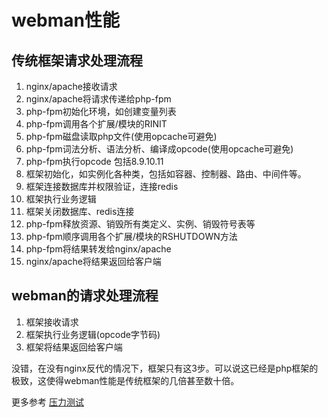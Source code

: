 # webman性能


## 传统框架请求处理流程

1. nginx/apache接收请求
2. nginx/apache将请求传递给php-fpm
3. php-fpm初始化环境，如创建变量列表
4. php-fpm调用各个扩展/模块的RINIT
5. php-fpm磁盘读取php文件(使用opcache可避免)
6. php-fpm词法分析、语法分析、编译成opcode(使用opcache可避免)
7. php-fpm执行opcode 包括8.9.10.11
8. 框架初始化，如实例化各种类，包括如容器、控制器、路由、中间件等。
9. 框架连接数据库并权限验证，连接redis
10. 框架执行业务逻辑
11. 框架关闭数据库、redis连接
12. php-fpm释放资源、销毁所有类定义、实例、销毁符号表等
13. php-fpm顺序调用各个扩展/模块的RSHUTDOWN方法
14. php-fpm将结果转发给nginx/apache
15. nginx/apache将结果返回给客户端


## webman的请求处理流程
1. 框架接收请求
2. 框架执行业务逻辑(opcode字节码)
3. 框架将结果返回给客户端

没错，在没有nginx反代的情况下，框架只有这3步。可以说这已经是php框架的极致，这使得webman性能是传统框架的几倍甚至数十倍。

更多参考 [压力测试](benchmarks.md)
